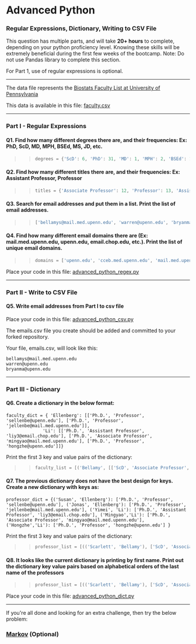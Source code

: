 # Advanced Python    

### Regular Expressions, Dictionary, Writing to CSV File  

This question has multiple parts, and will take **20+ hours** to complete, depending on your python proficiency level.  Knowing these skills will be extremely beneficial during the first few weeks of the bootcamp.  Note:  Do not use Pandas library to complete this section.  

For Part 1, use of regular expressions is optional.  

---

The data file represents the [Biostats Faculty List at University of Pennsylvania](http://www.med.upenn.edu/cceb/biostat/faculty.shtml)

This data is available in this file:  [faculty.csv](python/faculty.csv)

--- 

### Part I - Regular Expressions  


#### Q1. Find how many different degrees there are, and their frequencies: Ex:  PhD, ScD, MD, MPH, BSEd, MS, JD, etc.

>> ```python
>> degrees = {'ScD': 6, 'PhD': 31, 'MD': 1, 'MPH': 2, 'BSEd': 1, 'MS': 2, 'JD': 1, 'MA': 1, '0': 1}
>> ```


#### Q2. Find how many different titles there are, and their frequencies:  Ex:  Assistant Professor, Professor

>> ```python
>> titles = {'Associate Professor': 12, 'Professor': 13, 'Assistant Professor': 12}
>> ```


#### Q3. Search for email addresses and put them in a list.  Print the list of email addresses.

>> ```python
>> ['bellamys@mail.med.upenn.edu', 'warren@upenn.edu', 'bryanma@upenn.edu', 'jinboche@upenn.edu', 'sellenbe@upenn.edu', 'jellenbe@mail.med.upenn.edu', 'ruifeng@upenn.edu', 'bcfrench@mail.med.upenn.edu', 'pgimotty@upenn.edu', 'wguo@mail.med.upenn.edu', 'hsu9@mail.med.upenn.edu', 'rhubb@mail.med.upenn.edu', 'whwang@mail.med.upenn.edu', 'mjoffe@mail.med.upenn.edu', 'jrlandis@mail.med.upenn.edu', 'liy3@email.chop.edu', 'mingyao@mail.med.upenn.edu', 'hongzhe@upenn.edu', 'rlocalio@upenn.edu', 'nanditam@mail.med.upenn.edu', 'knashawn@mail.med.upenn.edu', 'propert@mail.med.upenn.edu', 'mputt@mail.med.upenn.edu', 'sratclif@upenn.edu', 'michross@upenn.edu', 'jaroy@mail.med.upenn.edu', 'msammel@cceb.med.upenn.edu', 'shawp@upenn.edu', 'rshi@mail.med.upenn.edu', 'hshou@mail.med.upenn.edu', 'jshults@mail.med.upenn.edu', 'alisaste@mail.med.upenn.edu', 'atroxel@mail.med.upenn.edu', 'rxiao@mail.med.upenn.edu', 'sxie@mail.med.upenn.edu', 'dxie@upenn.edu', 'weiyang@mail.med.upenn.edu']
>> ```


#### Q4. Find how many different email domains there are (Ex:  mail.med.upenn.edu, upenn.edu, email.chop.edu, etc.).  Print the list of unique email domains.

>> ```python
>> domains = ['upenn.edu', 'cceb.med.upenn.edu', 'mail.med.upenn.edu', 'email.chop.edu']
>> ```


Place your code in this file: [advanced_python_regex.py](python/advanced_python_regex.py)

---

### Part II - Write to CSV File

#### Q5.  Write email addresses from Part I to csv file

Place your code in this file: [advanced_python_csv.py](python/advanced_python_csv.py)

The emails.csv file you create should be added and committed to your forked repository.

Your file, emails.csv, will look like this:
```
bellamys@mail.med.upenn.edu
warren@upenn.edu
bryanma@upenn.edu
```

---

### Part III - Dictionary

#### Q6.  Create a dictionary in the below format:
```
faculty_dict = { 'Ellenberg': [['Ph.D.', 'Professor', 'sellenbe@upenn.edu'], ['Ph.D.', 'Professor', 'jellenbe@mail.med.upenn.edu']],
              'Li': [['Ph.D.', 'Assistant Professor', 'liy3@email.chop.edu'], ['Ph.D.', 'Associate Professor', 'mingyao@mail.med.upenn.edu'], ['Ph.D.', 'Professor', 'hongzhe@upenn.edu']]}
```
Print the first 3 key and value pairs of the dictionary:

>> ```python
>> faculty_list = [('Bellamy', [['ScD', 'Associate Professor', 'bellamys@mail.med.upenn.edu']]), ('Bilker', [['PhD', 'Professor', 'warren@upenn.edu']]), ('Bryan', [['PhD', 'Assistant Professor', 'bryanma@upenn.edu']])]
>> ```

#### Q7.  The previous dictionary does not have the best design for keys.  Create a new dictionary with keys as:

```
professor_dict = {('Susan', 'Ellenberg'): ['Ph.D.', 'Professor', 'sellenbe@upenn.edu'], ('Jonas', 'Ellenberg'): ['Ph.D.', 'Professor', 'jellenbe@mail.med.upenn.edu'], ('Yimei', 'Li'): ['Ph.D.', 'Assistant Professor', 'liy3@email.chop.edu'], ('Mingyao','Li'): ['Ph.D.', 'Associate Professor', 'mingyao@mail.med.upenn.edu'], ('Hongzhe','Li'): ['Ph.D.', 'Professor', 'hongzhe@upenn.edu'] }
```

Print the first 3 key and value pairs of the dictionary:

>> ```python
>> professor_list = [(('Scarlett', 'Bellamy'), ['ScD', 'Associate Professor', 'bellamys@mail.med.upenn.edu']), (('Warren', 'Bilker'), ['PhD', 'Professor', 'warren@upenn.edu']), (('Matthew', 'Bryan'), ['PhD', 'Assistant Professor', 'bryanma@upenn.edu'])]
>> ```

#### Q8.  It looks like the current dictionary is printing by first name.  Print out the dictionary key value pairs based on alphabetical orders of the last name of the professors

>> ```python
>> professor_list = [(('Scarlett', 'Bellamy'), ['ScD', 'Associate Professor', 'bellamys@mail.med.upenn.edu']), (('Warren', 'Bilker'), ['PhD', 'Professor', 'warren@upenn.edu']), (('Matthew', 'Bryan'), ['PhD', 'Assistant Professor', 'bryanma@upenn.edu']), (('Jinbo', 'Chen'), ['PhD', 'Associate Professor', 'jinboche@upenn.edu']), (('Susan', 'Ellenberg'), ['PhD', 'Professor', 'sellenbe@upenn.edu']), (('Jonas', 'Ellenberg'), ['PhD', 'Professor', 'jellenbe@mail.med.upenn.edu']), (('Rui', 'Feng'), ['PhD', 'Assistant Professor', 'ruifeng@upenn.edu']), (('Benjamin', 'French'), ['PhD', 'Associate Professor', 'bcfrench@mail.med.upenn.edu']), (('Phyllis', 'Gimotty'), ['PhD', 'Professor', 'pgimotty@upenn.edu']), (('Wensheng', 'Guo'), ['PhD', 'Professor', 'wguo@mail.med.upenn.edu']), (('Yenchih', 'Hsu'), ['PhD', 'Assistant Professor', 'hsu9@mail.med.upenn.edu']), (('Rebecca', 'Hubbard'), ['PhD', 'Associate Professor', 'rhubb@mail.med.upenn.edu']), (('Wei-Ting', 'Hwang'), ['PhD', 'Associate Professor', 'whwang@mail.med.upenn.edu']), (('Marshall', 'Joffe'), ['MD MPH PhD', 'Professor', 'mjoffe@mail.med.upenn.edu']), (('J.', 'Landis'), ['BSEd MS PhD', 'Professor', 'jrlandis@mail.med.upenn.edu']), (('Yimei', 'Li'), ['PhD', 'Assistant Professor', 'liy3@email.chop.edu']), (('Mingyao', 'Li'), ['PhD', 'Associate Professor', 'mingyao@mail.med.upenn.edu']), (('Hongzhe', 'Li'), ['PhD', 'Professor', 'hongzhe@upenn.edu']), (('A.', 'Localio'), ['JD MA MPH MS PhD', 'Associate Professor', 'rlocalio@upenn.edu']), (('Nandita', 'Mitra'), ['PhD', 'Associate Professor', 'nanditam@mail.med.upenn.edu']), (('Knashawn', 'Morales'), ['ScD', 'Associate Professor', 'knashawn@mail.med.upenn.edu']), (('Kathleen', 'Propert'), ['ScD', 'Professor', 'propert@mail.med.upenn.edu']), (('Mary', 'Putt'), ['PhD ScD', 'Professor', 'mputt@mail.med.upenn.edu']), (('Sarah', 'Ratcliffe'), ['PhD', 'Associate Professor', 'sratclif@upenn.edu']), (('Michelle', 'Ross'), ['PhD', 'Assistant Professor', 'michross@upenn.edu']), (('Jason', 'Roy'), ['PhD', 'Associate Professor', 'jaroy@mail.med.upenn.edu']), (('Mary', 'Sammel'), ['ScD', 'Professor', 'msammel@cceb.med.upenn.edu']), (('Pamela', 'Shaw'), ['PhD', 'Assistant Professor', 'shawp@upenn.edu']), (('Russell', 'Shinohara'), ['0', 'Assistant Professor', 'rshi@mail.med.upenn.edu']), (('Haochang', 'Shou'), ['PhD', 'Assistant Professor', 'hshou@mail.med.upenn.edu']), (('Justine', 'Shults'), ['PhD', 'Professor', 'jshults@mail.med.upenn.edu']), (('Alisa', 'Stephens'), ['PhD', 'Assistant Professor', 'alisaste@mail.med.upenn.edu']), (('Andrea', 'Troxel'), ['ScD', 'Professor', 'atroxel@mail.med.upenn.edu']), (('Rui', 'Xiao'), ['PhD', 'Assistant Professor', 'rxiao@mail.med.upenn.edu']), (('Sharon', 'Xie'), ['PhD', 'Associate Professor', 'sxie@mail.med.upenn.edu']), (('Dawei', 'Xie'), ['PhD', 'Assistant Professor', 'dxie@upenn.edu']), (('Wei', 'Yang'), ['PhD', 'Assistant Professor', 'weiyang@mail.med.upenn.edu'])]
>> ```

Place your code in this file: [advanced_python_dict.py](python/advanced_python_dict.py)

--- 

If you're all done and looking for an extra challenge, then try the below problem:  

### [Markov](python/markov.py) (Optional)

